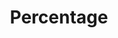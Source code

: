 ---
title: Percentage
tags: ["percentage", "ratio", "proportion", "part", "portion", "fraction", "percent"]
icon: percentage
svg: '<svg xmlns="http://www.w3.org/2000/svg" width="24" height="24" fill="none" viewBox="0 0 24 24" stroke-width="1.5" stroke-linecap="round" stroke-linejoin="round" stroke="currentColor"><path d="M19 5 5 19m12.5 1c1.667 0 2.5-.857 2.5-3s-.833-3-2.5-3-2.5.857-2.5 3 .833 3 2.5 3m-11-10C8.167 10 9 9.143 9 7s-.833-3-2.5-3S4 4.857 4 7s.833 3 2.5 3"/></svg>'
---